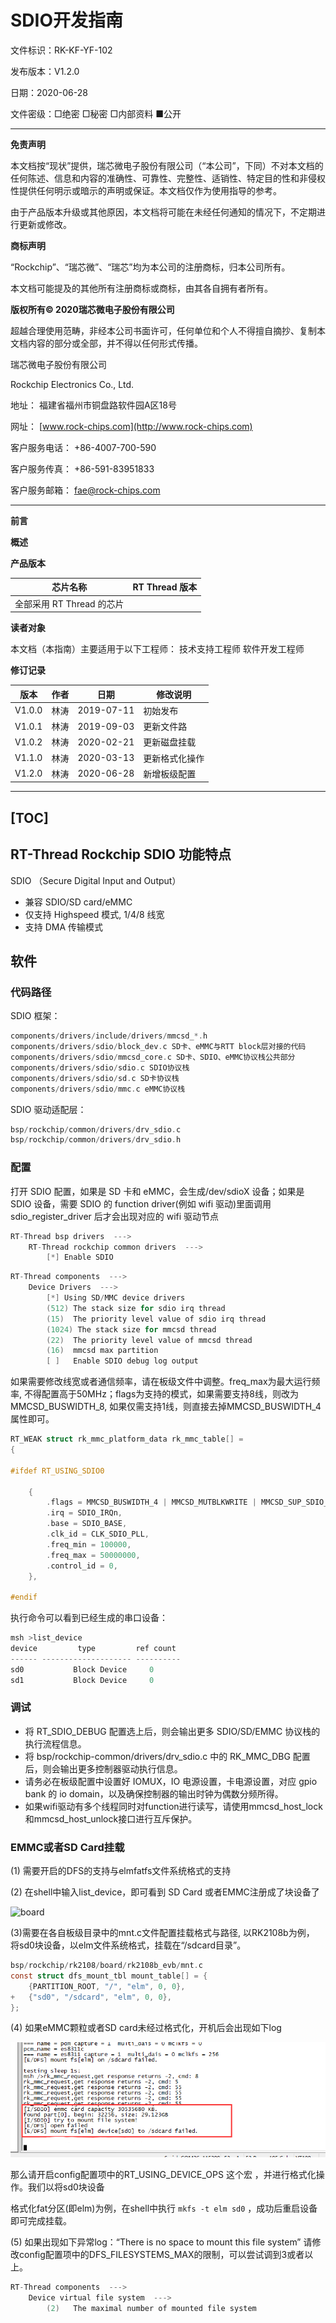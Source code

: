 # **SDIO**开发指南

文件标识：RK-KF-YF-102

发布版本：V1.2.0

日期：2020-06-28

文件密级：□绝密   □秘密   □内部资料   ■公开

---

**免责声明**

本文档按“现状”提供，瑞芯微电子股份有限公司（“本公司”，下同）不对本文档的任何陈述、信息和内容的准确性、可靠性、完整性、适销性、特定目的性和非侵权性提供任何明示或暗示的声明或保证。本文档仅作为使用指导的参考。

由于产品版本升级或其他原因，本文档将可能在未经任何通知的情况下，不定期进行更新或修改。

**商标声明**

“Rockchip”、“瑞芯微”、“瑞芯”均为本公司的注册商标，归本公司所有。

本文档可能提及的其他所有注册商标或商标，由其各自拥有者所有。

**版权所有© 2020瑞芯微电子股份有限公司**

超越合理使用范畴，非经本公司书面许可，任何单位和个人不得擅自摘抄、复制本文档内容的部分或全部，并不得以任何形式传播。

瑞芯微电子股份有限公司

Rockchip Electronics Co., Ltd.

地址：     福建省福州市铜盘路软件园A区18号

网址：     [www.rock-chips.com](http://www.rock-chips.com)

客户服务电话： +86-4007-700-590

客户服务传真： +86-591-83951833

客户服务邮箱： [fae@rock-chips.com](mailto:fae@rock-chips.com)

---

**前言**

**概述**

**产品版本**

| **芯片名称**              | **RT Thread 版本** |
| ------------------------- | :----------------- |
| 全部采用 RT Thread 的芯片 |                    |

**读者对象**

本文档（本指南）主要适用于以下工程师：
技术支持工程师
软件开发工程师

**修订记录**

| **版本** | **作者** | **日期**   | **修改说明**   |
| -------- | -------- | ---------- | -------------- |
| V1.0.0   | 林涛     | 2019-07-11 | 初始发布       |
| V1.0.1   | 林涛     | 2019-09-03 | 更新文件路     |
| V1.0.2   | 林涛     | 2020-02-21 | 更新磁盘挂载   |
| V1.1.0   | 林涛     | 2020-03-13 | 更新格式化操作 |
| V1.2.0   | 林涛     | 2020-06-28 | 新增板级配置   |

---
[TOC]
---

## RT-Thread Rockchip SDIO 功能特点

SDIO （Secure Digital Input and Output）

* 兼容 SDIO/SD card/eMMC
* 仅支持 Highspeed 模式, 1/4/8 线宽
* 支持 DMA 传输模式

## 软件

### 代码路径

SDIO 框架：

```c
components/drivers/include/drivers/mmcsd_*.h
components/drivers/sdio/block_dev.c SD卡、eMMC与RTT block层对接的代码
components/drivers/sdio/mmcsd_core.c SD卡、SDIO、eMMC协议栈公共部分
components/drivers/sdio/sdio.c SDIO协议栈
components/drivers/sdio/sd.c SD卡协议栈
components/drivers/sdio/mmc.c eMMC协议栈

```

SDIO 驱动适配层：

```c
bsp/rockchip/common/drivers/drv_sdio.c
bsp/rockchip/common/drivers/drv_sdio.h
```

### 配置

打开 SDIO 配置，如果是 SD 卡和 eMMC，会生成/dev/sdioX 设备；如果是 SDIO 设备，需要 SDIO 的
function driver(例如 wifi 驱动)里面调用 sdio_register_driver 后才会出现对应的 wifi 驱动节点

```c
RT-Thread bsp drivers  --->
    RT-Thread rockchip common drivers  --->
        [*] Enable SDIO

```

```c
RT-Thread components  --->
    Device Drivers  --->
        [*] Using SD/MMC device drivers
        (512) The stack size for sdio irq thread
        (15)  The priority level value of sdio irq thread
        (1024) The stack size for mmcsd thread
        (22)  The priority level value of mmcsd thread
        (16)  mmcsd max partition
        [ ]   Enable SDIO debug log output
```

如果需要修改线宽或者通信频率，请在板级文件中调整。freq_max为最大运行频率,
不得配置高于50MHz；flags为支持的模式，如果需要支持8线，则改为MMCSD_BUSWIDTH_8,
如果仅需支持1线，则直接去掉MMCSD_BUSWIDTH_4 属性即可。

```c
RT_WEAK struct rk_mmc_platform_data rk_mmc_table[] =
{

#ifdef RT_USING_SDIO0

    {
        .flags = MMCSD_BUSWIDTH_4 | MMCSD_MUTBLKWRITE | MMCSD_SUP_SDIO_IRQ | MMCSD_SUP_HIGHSPEED,
        .irq = SDIO_IRQn,
        .base = SDIO_BASE,
        .clk_id = CLK_SDIO_PLL,
        .freq_min = 100000,
        .freq_max = 50000000,
        .control_id = 0,
    },

#endif
```

执行命令可以看到已经生成的串口设备：

```c
msh >list_device
device         type         ref count
------ -------------------- ----------
sd0           Block Device     0
sd1           Block Device     0

```

### 调试

* 将 RT_SDIO_DEBUG 配置选上后，则会输出更多 SDIO/SD/EMMC 协议栈的执行流程信息。
* 将 bsp/rockchip-common/drivers/drv_sdio.c 中的 RK_MMC_DBG 配置后，则会输出更多控制器驱动执行信息。
* 请务必在板级配置中设置好 IOMUX，IO 电源设置，卡电源设置，对应 gpio bank 的 io domain，以及确保控制器的输出时钟为偶数分频所得。
* 如果wifi驱动有多个线程同时对function进行读写，请使用mmcsd_host_lock和mmcsd_host_unlock接口进行互斥保护。

### EMMC或者SD Card挂载

(1) 需要开启的DFS的支持与elmfatfs文件系统格式的支持

(2) 在shell中输入list_device，即可看到 SD Card 或者EMMC注册成了块设备了

 ![board](https://www.rt-thread.org/document/site/tutorial/temperature-system/figures/sd0.png)

(3)需要在各自板级目录中的mnt.c文件配置挂载格式与路径, 以RK2108b为例，
将sd0块设备，以elm文件系统格式，挂载在“/sdcard目录”。

```c
bsp/rockchip/rk2108/board/rk2108b_evb/mnt.c
const struct dfs_mount_tbl mount_table[] = {
	{PARTITION_ROOT, "/", "elm", 0, 0},
+	{"sd0", "/sdcard", "elm", 0, 0},
};
```

(4) 如果eMMC颗粒或者SD card未经过格式化，开机后会出现如下log

 ![device_ops](./Rockchip_Developer_Guide_RT-Thread_SDIO_CN/device_ops.png)

那么请开启config配置项中的RT_USING_DEVICE_OPS 这个宏 ，并进行格式化操作。我们以将sd0块设备

格式化fat分区(即elm)为例，在shell中执行 `mkfs -t elm sd0` ，成功后重启设备即可完成挂载。

(5) 如果出现如下异常log：“There is no space to mount this file system”
请修改config配置项中的DFS_FILESYSTEMS_MAX的限制，可以尝试调到3或者以上。

```c
RT-Thread components  --->
    Device virtual file system  --->
        (2)   The maximal number of mounted file system
```
